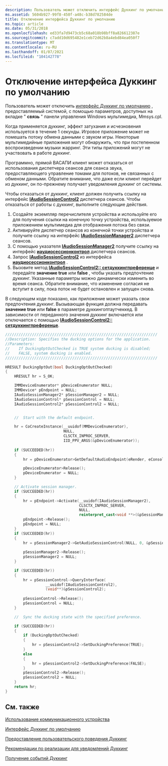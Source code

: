 ```yaml
---
description: Пользователь может отключить интерфейс Дуккинг по умолчанию, предоставляемый системой, с помощью параметров, доступных на вкладке "связь" панели управления Windows мультимедиа, Mmsys.cpl.
ms.assetid: 5604b927-99f8-450f-a48c-b38d782584de
title: Отключение интерфейса Дуккинг по умолчанию
ms.topic: article
ms.date: 05/31/2018
ms.openlocfilehash: ed33fa7d9473cb5c68a018b98bff8a826612387e
ms.sourcegitcommit: c7add10d695482e1ceb72d62b8a4ebd84ea050f7
ms.translationtype: MT
ms.contentlocale: ru-RU
ms.lasthandoff: 01/07/2021
ms.locfileid: "104142778"
---
```

# <a name="disabling-the-default-ducking-experience"></a>Отключение интерфейса Дуккинг по умолчанию

Пользователь может отключить [интерфейс Дуккинг по умолчанию](stream-attenuation.md) , предоставляемый системой, с помощью параметров, доступных на вкладке " **связь** " панели управления Windows мультимедиа, Mmsys.cpl.

Когда применяется дуккинг, эффект затухания и исчезновения используется в течение 1 секунды. Игровое приложение может не помешать потоку обмена данными с звуком игры. Некоторые мультимедийные приложения могут обнаружить, что при постепенном воспроизведении музыки жарринг. Эти типы приложений могут не участвовать в работе дуккинг.

Программно, прямой ВАСАПИ клиент может отказаться от использования диспетчера сеансов для сеанса звука, предоставляющего управление томами для потоков, не связанных с обменом данными. Обратите внимание, что даже если клиент перейдет из дуккинг, он по-прежнему получает уведомления дуккинг от системы.

Чтобы отказаться от дуккинг, клиент должен получить ссылку на интерфейс [**IAudioSessionControl2**](/windows/desktop/api/audiopolicy/nn-audiopolicy-iaudiosessioncontrol2) диспетчера сеансов. Чтобы отказаться от работы с дуккинг, выполните следующие действия.

1.  Создайте экземпляр перечислителя устройства и используйте его для получения ссылки на конечную точку устройства, используемое приложением мультимедиа для отображения потока без связи.
2.  Активируйте диспетчер сеансов из конечной точки устройства и получите ссылку на интерфейс [**IAudioSessionManager2**](/windows/desktop/api/audiopolicy/nn-audiopolicy-iaudiosessionmanager2) диспетчера сеансов.
3.  С помощью указателя [**IAudioSessionManager2**](/windows/desktop/api/audiopolicy/nn-audiopolicy-iaudiosessionmanager2) получите ссылку на интерфейс [**иаудиосессионконтрол**](/windows/desktop/api/Audiopolicy/nn-audiopolicy-iaudiosessioncontrol) диспетчера сеансов.
4.  Запрос [**IAudioSessionControl2**](/windows/desktop/api/audiopolicy/nn-audiopolicy-iaudiosessioncontrol2) из интерфейса [**иаудиосессионконтрол**](/windows/desktop/api/Audiopolicy/nn-audiopolicy-iaudiosessioncontrol) .
5.  Вызовите метод [**IAudioSessionControl2:: сетдуккингпреференце**](/windows/desktop/api/audiopolicy/nf-audiopolicy-iaudiosessioncontrol2-setduckingpreference) и передайте **значение true** или **false** , чтобы указать предпочтение дуккинг. Указанные параметры можно динамически изменить во время сеанса. Обратите внимание, что изменение согласия не вступит в силу, пока поток не будет остановлен и запущен снова.

В следующем коде показано, как приложение может указать свои предпочтения дуккинг. Вызывающая функция должна передавать **значение true** или **false** в параметре дуккингоптаутчеккед. В зависимости от переданного значения дуккинг включается или отключается с помощью [**IAudioSessionControl2:: сетдуккингпреференце**](/windows/desktop/api/audiopolicy/nf-audiopolicy-iaudiosessioncontrol2-setduckingpreference).


```C++
////////////////////////////////////////////////////////////////////
//Description: Specifies the ducking options for the application.
//Parameters: 
//    If DuckingOptOutChecked is TRUE system ducking is disabled; 
//    FALSE, system ducking is enabled.
////////////////////////////////////////////////////////////////////

HRESULT DuckingOptOut(bool DuckingOptOutChecked)
{
    HRESULT hr = S_OK;

    IMMDeviceEnumerator* pDeviceEnumerator NULL;
    IMMDevice* pEndpoint = NULL;
    IAudioSessionManager2* pSessionManager2 = NULL;
    IAudioSessionControl* pSessionControl = NULL;
    IAudioSessionControl2* pSessionControl2 = NULL;


    //  Start with the default endpoint.

    hr = CoCreateInstance(__uuidof(MMDeviceEnumerator), 
                          NULL, 
                          CLSCTX_INPROC_SERVER, 
                          IID_PPV_ARGS(&pDeviceEnumerator));
    
    if (SUCCEEDED(hr))
    {
        hr = pDeviceEnumerator>GetDefaultAudioEndpoint(eRender, eConsole, &pEndpoint);

        pDeviceEnumerator>Release();
        pDeviceEnumerator = NULL;
    }

    // Activate session manager.
    if (SUCCEEDED(hr))
    {
        hr = pEndpoint->Activate(__uuidof(IAudioSessionManager2), 
                                 CLSCTX_INPROC_SERVER,
                                 NULL, 
                                 reinterpret_cast<void **>(&pSessionManager2));
        pEndpoint->Release();
        pEndpoint = NULL;
    }
    if (SUCCEEDED(hr))
    {
        hr = pSessionManager2->GetAudioSessionControl(NULL, 0, &pSessionControl);
        
        pSessionManager2->Release();
        pSessionManager2 = NULL;
    }

    if (SUCCEEDED(hr))
    {
        hr = pSessionControl->QueryInterface(
                  __uuidof(IAudioSessionControl2),
                  (void**)&pSessionControl2);
                
        pSessionControl->Release();
        pSessionControl = NULL;
    }

    //  Sync the ducking state with the specified preference.

    if (SUCCEEDED(hr))
    {
        if (DuckingOptOutChecked)
        {
            hr = pSessionControl2->SetDuckingPreference(TRUE);
        }
        else
        {
            hr = pSessionControl2->SetDuckingPreference(FALSE);
        }
        pSessionControl2->Release();
        pSessionControl2 = NULL;
    }
    return hr;
}
```



## <a name="related-topics"></a>См. также

<dl> <dt>

[Использование коммуникационного устройства](using-the-communication-device.md)
</dt> <dt>

[Интерфейс Дуккинг по умолчанию](stream-attenuation.md)
</dt> <dt>

[Предоставление пользовательского поведения Дуккинг](providing-a-custom-ducking-experience.md)
</dt> <dt>

[Рекомендации по реализации для уведомлений Дуккинг](handling-audio-ducking-events-from-communication-devices.md)
</dt> <dt>

[Получение событий Дуккинг](getting-ducking-events-from-a-communication-device.md)
</dt> </dl>

 

 



